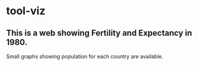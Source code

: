 # tool-viz
## This is a web showing Fertility and Expectancy in 1980. 
Small graphs showing population for each country are available.
